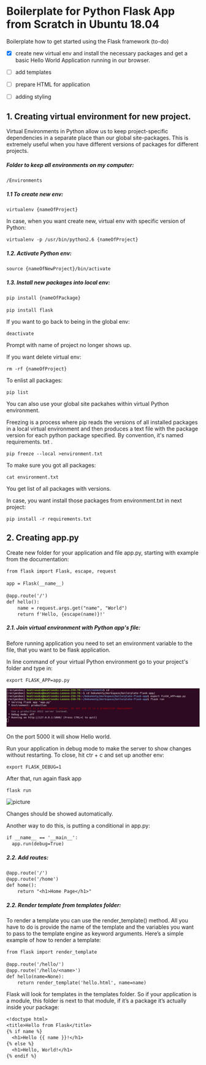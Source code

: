# Boilerplate for Python Flask App from Scratch in Ubuntu 18.04

Boilerplate how to get started using the Flask framework (to-do)
- [x] create new virtual env and install the necessary packages and get a basic Hello World Application running in our browser. 
- [ ] add templates
- [ ] prepare HTML for application
- [ ] adding styling


## 1. Creating virtual environment for new project.

Virtual Environments in Python allow us to keep project-specific dependencies in a separate place than our global site-packages. This is extremely useful when you have different versions of packages for different projects.


##### Folder to keep all environments on my computer:

```
/Environments
```

##### 1.1 To create new env: 

```
virtualenv {nameOfProject}
```

In case, when you want create new, virtual env with specific version of Python:

```
virtualenv -p /usr/bin/python2.6 {nameOfProject}
```

##### 1.2. Activate Python env:

```
source {nameOfNewProject}/bin/activate
```

##### 1.3. Install new packages into local env:


```
pip install {nameOfPackage}

pip install flask
```

If you want to go back to being in the global env:

```
deactivate
```
Prompt with name of project no longer shows up.


If you want delete virtual env:

```
rm -rf {nameOfProject}
```

To enlist all packages:


```
pip list
```

You can also use your global site packahes within virtual Python environment.

Freezing is a process where pip reads the versions of all installed packages in a local virtual environment and then produces a text file with the package version for each python package specified. By convention, it's named requirements. txt .

```
pip freeze --local >environment.txt
```

To make sure you got all packages:

```
cat environment.txt
```

You get list of all packages with versions.


In case, you want install those packages from environment.txt in next project:

```
pip install -r requirements.txt
```



## 2. Creating app.py 

Create new folder for your application and file app.py, starting with example from the documentation:

```
from flask import Flask, escape, request

app = Flask(__name__)

@app.route('/')
def hello():
    name = request.args.get("name", "World")
    return f'Hello, {escape(name)}!'

```

##### 2.1. Join virtual environment with Python app's file:

Before running application you need to set an environment variable to the file, that you want to be flask application.

In line command of your virtual Python environment go to your project's folder and type in:

```
export FLASK_APP=app.py

```
![picture](images/set_folder.png)


On the port 5000 it will show Hello world.

Run your application in debug mode to make the server to show changes without restarting. To close, hit ctr + c and set up another env:

```
export FLASK_DEBUG=1

```
After that, run again flask app

```
flask run

```

![picture](images/flask_run.png)


Changes should be showed automatically.

Another way to do this, is putting a conditional in app.py:

```
if __name__ == '__main__':
  app.run(debug=True)

```
##### 2.2. Add routes:

```
@app.route('/')
@app.route('/home')
def home():
    return "<h1>Home Page</h1>"

```
##### 2.2. Render template from templates folder:

To render a template you can use the render_template() method. All you have to do is provide the name of the template and the variables you want to pass to the template engine as keyword arguments. Here’s a simple example of how to render a template:

```
from flask import render_template

@app.route('/hello/')
@app.route('/hello/<name>')
def hello(name=None):
    return render_template('hello.html', name=name)

```

Flask will look for templates in the templates folder. So if your application is a module, this folder is next to that module, if it’s a package it’s actually inside your package:

```
<!doctype html>
<title>Hello from Flask</title>
{% if name %}
  <h1>Hello {{ name }}!</h1>
{% else %}
  <h1>Hello, World!</h1>
{% endif %}
```